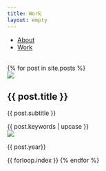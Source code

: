 ```yaml
---
title: Work
layout: empty
---
```


<html>
<head>
  <title>David Aguirre - Work</title>
  <meta charset='UTF-8'>
  <meta content='width=device-width, initial-scale=1' name='viewport'/>
  <meta name='description' content='David Aguirre is a Designer and Business Analyst'>
  <meta name='keywords' content='
  ux,
  it,
  business analysis,
  erp,
  ui,
  design thinking,
  prototyping,
  user research
  '>
  <meta name='author' content='David Aguirre'>
  <link rel="icon" type="image/png" href="/assets/img/favicon.png"/>
  <link rel="apple-touch-icon" href="/assets/img/favicon.png">
  <link rel='shortcut icon' href='/assets/img/favicon.png' />
  <link href='/css/styles.css' rel='stylesheet'/>
  <link rel="preconnect" href="https://fonts.gstatic.com">
  <link href="https://fonts.googleapis.com/css2?family=Source+Sans+Pro:ital,wght@0,200;0,300;0,400;0,600;0,700;0,900;1,200;1,300;1,400;1,600;1,700;1,900&display=swap" rel="stylesheet">
  <link rel="apple-touch-icon" href="assets/img/favicon.png"/>
</head>
<body>
  <!-- {% include nav.html %} -->
  <div class='md-nav'>
    <ul class='wrap'>
      <li><a id='about'  href='/'>About</a></li>
      <li><a id='work' class="selected" href='/work' >Work</a></li>
    </ul>
  </div>
      <br>
<!--     <div id='intro' style="margin-left: auto; margin-right: auto; text-align:center; width: 100%;border: 1px solid gainsboro; color: var(--md-color); padding-top:1em; padding-bottom:1em; max-width:600px; border-radius: 5px; opacity: 40%">
<span>Content is under construction</span> (<span id="datetime"></span>) <br>
    </div> -->
  <div id='blog' class=''>
    <div id='posts' class='section mosaic-container'>
      {% for post in site.posts %}
        <a href="{{ post.url }}" style="text-decoration: none;">
      <div class='post-row' class="post-container {% if post.underconstruction == true %}under-construction{% endif %}">
          <div class="project-info-container custom-two-columns">
          <div class="custom-column-1">
              <img src="{{ post.thumbnail | prepend: '/assets/img/thumbnails/' | append: '.png' | relative_url }}" class="project-thumbnail">
          </div>
          <div class="custom-column-2">
               <h2 class='post-title'>
                {{ post.title }}
              </h2>
              <p class='post-subtitle'>
                {{ post.subtitle }}
              </p>
              <div class="post-label">
                {{ post.keywords | upcase }}
              </div>
              <img src="{{post.client-logo}}" class="logo-thumbnail">
              <p class='post-date'>
                {{ post.year}}
              </p>
          </div>
          </div>
        </div>
      </a>
      <span class='hidden'>{{ forloop.index }}</span>
      {% endfor %}
    </div>
  </div>
</body>
<script>
var dt = new Date();
document.getElementById("datetime").innerHTML = dt.toLocaleDateString();
</script>
</html>
